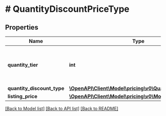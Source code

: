 # # QuantityDiscountPriceType

## Properties

Name | Type | Description | Notes
------------ | ------------- | ------------- | -------------
**quantity_tier** | **int** | Indicates at what quantity this price becomes active. |
**quantity_discount_type** | [**\OpenAPI\Client\Model\pricing\v0\QuantityDiscountType**](QuantityDiscountType.md) |  |
**listing_price** | [**\OpenAPI\Client\Model\pricing\v0\MoneyType**](MoneyType.md) |  |

[[Back to Model list]](../../README.md#models) [[Back to API list]](../../README.md#endpoints) [[Back to README]](../../README.md)
